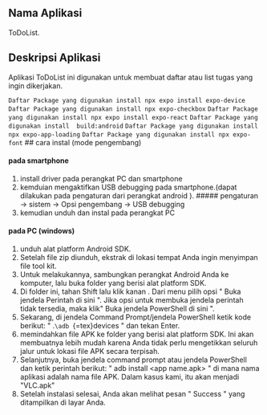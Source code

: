 Nama Aplikasi
-------------

ToDoList.

Deskripsi Aplikasi
------------------

Aplikasi ToDoList ini digunakan untuk membuat daftar atau list tugas
yang ingin dikerjakan.

`Daftar Package yang digunakan install npx expo install expo-device`
`Daftar Package yang digunakan install npx expo-checkbox`
`Daftar Package yang digunakan install npx expo install expo-react`
`Daftar Package yang digunakan install  build:android`
`Daftar Package yang digunakan install npx expo-app-loading`
`Daftar Package yang digunakan install npx expo-font` \#\# cara instal
(mode pengembang)

#### pada smartphone

1.  install driver pada perangkat PC dan smartphone
2.  kemduian mengaktifkan USB debugging pada smartphone.(dapat dilakukan
    pada pengaturan dari perangkat android ). \#\#\#\#\# pengaturan -\>
    sistem -\> Opsi pengembang -\> USB debugging
3.  kemudian unduh dan instal pada perangkat PC

#### pada PC (windows)

1.  unduh alat platform Android SDK.
2.  Setelah file zip diunduh, ekstrak di lokasi tempat Anda ingin
    menyimpan file tool kit.
3.  Untuk melakukannya, sambungkan perangkat Android Anda ke komputer,
    lalu buka folder yang berisi alat platform SDK.
4.  Di folder ini, tahan Shift lalu klik kanan . Dari menu pilih opsi \"
    Buka jendela Perintah di sini ". Jika opsi untuk membuka jendela
    perintah tidak tersedia, maka klik" Buka jendela PowerShell di sini
    \".
5.  Sekarang, di jendela Command Prompt/jendela PowerShell ketik kode
    berikut: " .`\adb `{=tex}devices " dan tekan Enter.
6.  memindahkan file APK ke folder yang berisi alat platform SDK. Ini
    akan membuatnya lebih mudah karena Anda tidak perlu mengetikkan
    seluruh jalur untuk lokasi file APK secara terpisah.
7.  Selanjutnya, buka jendela command prompt atau jendela PowerShell dan
    ketik perintah berikut: " adb install \<app name.apk\> " di mana
    nama aplikasi adalah nama file APK. Dalam kasus kami, itu akan
    menjadi "VLC.apk"
8.  Setelah instalasi selesai, Anda akan melihat pesan " Success " yang
    ditampilkan di layar Anda.
